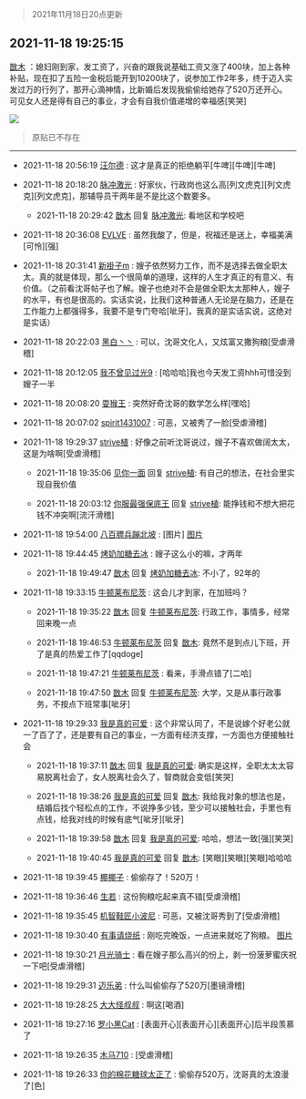 > 2021年11月18日20点更新
<link rel="stylesheet" href="https://cdn.jsdelivr.net/gh/taotie6/sampleJSON@main/css/photo_show.css">
<meta name="referrer" content="no-referrer" />


 ## 2021-11-18 19:25:15 

 [㪚木](https://www.coolapk.com/feed/31559793?shareKey=NTQzMjFjN2E1ZjMyNjE5NjQxMDM~) ：媳妇刚到家，发工资了，兴奋的跟我说基础工资又涨了400块，加上各种补贴，现在扣了五险一金税后能开到10200块了，说参加工作2年多，终于迈入实发过万的行列了，那开心滴神情，比新婚后发现我偷偷给她存了520万还开心。
可见女人还是得有自己的事业，才会有自我价值递增的幸福感[笑哭] 

<div class="album">
<img class="img-item" src="http://image.coolapk.com/feed/2018/1217/07/1081091_1545003920_5732@216x196.gif" />
</div>

> 原贴已不存在 

 ------- 

- 2021-11-18 20:56:19 [汪尔德](uid=1595236) : 这才是真正的拒绝躺平[牛啤][牛啤][牛啤] 

- 2021-11-18 20:18:20 [脉冲激光](uid=1825566) : 好家伙，行政岗也这么高[列文虎克][列文虎克][列文虎克]，那辅导员干两年是不是比这个数要多。 

    - 2021-11-18 20:29:42 [㪚木](uid=1081091) 回复 [脉冲激光](uid=1825566): 看地区和学校吧 

- 2021-11-18 20:36:08 [EVLVE](uid=624501) : 虽然我酸了，但是，祝福还是送上，幸福美满[可怜][强] 

- 2021-11-18 20:31:41 [新褂子m](uid=913624) : 嫂子依然努力工作，而不是选择去做全职太太。真的就是体现，那么一个很简单的道理，这样的人生才真正的有意义、有价值。（之前看沈哥帖子也了解。嫂子也绝对不会是做全职太太那种人，嫂子的水平，有也是很高的。实话实说，比我们这种普通人无论是在脑力，还是在工作能力上都强得多<!--break-->，我要不是专门夸哈[呲牙]，我真的是实话实说，这绝对是实话） 

- 2021-11-18 20:22:03 [黑白丶丶](uid=7136896) : 可以，沈哥文化人，又炫富又撒狗粮[受虐滑稽] 

- 2021-11-18 20:12:05 [我不曾见过光9](uid=1784401) : [哈哈哈]我也今天发工资hhh可惜没到嫂子一半 

- 2021-11-18 20:08:20 [耍猴王](uid=2055455) : 突然好奇沈哥的数学怎么样[嘿哈] 

- 2021-11-18 20:07:02 [spirit1431007](uid=1495334) : 可恶，又被秀了一脸[受虐滑稽] 

- 2021-11-18 19:29:37 [strive植](uid=1468928) : 好像之前听沈哥说过，嫂子不喜欢做阔太太，这是为啥啊[受虐滑稽] 

    - 2021-11-18 19:35:06 [见你一面](uid=598942) 回复 [strive植](uid=1468928): 有自己的想法，在社会里实现自我价值 

    - 2021-11-18 20:03:12 [你服最强保底王](uid=3268736) 回复 [strive植](uid=1468928): 能挣钱和不想大把花钱不冲突啊[流汗滑稽] 

- 2021-11-18 19:54:00 [八百膘兵蹦北坡](uid=1105274) : [图片] [图片](http://image.coolapk.com/feed/2020/0606/14/1081091_de9d83ca_5630_6591@353x200.gif)

- 2021-11-18 19:44:45 [烤奶加糖去冰](uid=739362) : 嫂子这么小的嘛，才两年 

    - 2021-11-18 19:49:47 [㪚木](uid=1081091) 回复 [烤奶加糖去冰](uid=739362): 不小了，92年的 

- 2021-11-18 19:33:15 [牛顿莱布尼茨](uid=923100) : 这会儿才到家，在加班吗？ 

    - 2021-11-18 19:35:22 [㪚木](uid=1081091) 回复 [牛顿莱布尼茨](uid=923100): 行政工作，事情多，经常回来晚一点 

    - 2021-11-18 19:46:53 [牛顿莱布尼茨](uid=923100) 回复 [㪚木](uid=1081091): 竟然不是到点儿下班，开了是真的热爱工作了[qqdoge] 

    - 2021-11-18 19:47:21 [牛顿莱布尼茨](uid=923100) : 看来，手滑点错了[二哈] 

    - 2021-11-18 19:47:50 [㪚木](uid=1081091) 回复 [牛顿莱布尼茨](uid=923100): 大学，又是从事行政事务，不按点下班常事[呲牙] 

- 2021-11-18 19:29:33 [我是真的可爱](uid=731138) : 这个非常认同了，不是说嫁个好老公就一了百了了，还是要有自己的事业，一方面有经济支撑，一方面也方便接触社会 

    - 2021-11-18 19:37:11 [㪚木](uid=1081091) 回复 [我是真的可爱](uid=731138): 确实是这样，全职太太太容易脱离社会了，女人脱离社会久了，智商就会变低[笑哭] 

    - 2021-11-18 19:38:26 [我是真的可爱](uid=731138) 回复 [㪚木](uid=1081091): 我给我对象的想法也是，结婚后找个轻松点的工作，不说挣多少钱，至少可以接触社会，手里也有点钱，给我对线的时候有底气[呲牙][呲牙] 

    - 2021-11-18 19:39:58 [㪚木](uid=1081091) 回复 [我是真的可爱](uid=731138): 哈哈，想法一致[强][笑哭] 

    - 2021-11-18 19:40:45 [我是真的可爱](uid=731138) 回复 [㪚木](uid=1081091): [笑眼][笑眼][笑眼]哈哈哈 

- 2021-11-18 19:39:45 [椰椰子](uid=743173) : 偷偷存了！520万！ 

- 2021-11-18 19:36:46 [生若](uid=1594912) : 这份狗粮吃起来真不错[受虐滑稽] 

- 2021-11-18 19:35:45 [机智鞋匠小波尼](uid=844076) : 可恶，又被沈哥秀到了[受虐滑稽] 

- 2021-11-18 19:30:40 [有事请烧纸](uid=1802946) : 刚吃完晚饭，一点进来就吃了狗粮。 [图片](http://image.coolapk.com/feed/2021/1027/17/1802946_36925a5d_7560_0414@828x732.jpeg)

- 2021-11-18 19:30:21 [月光骑士](uid=2632367) : 看在嫂子那么高兴的份上，剥一份菠萝蜜庆祝一下吧[受虐滑稽] 

- 2021-11-18 19:29:31 [迈乐弟](uid=1554109) : 什么叫偷偷存了520万[墨镜滑稽] 

- 2021-11-18 19:28:25 [大大怪叔叔](uid=956235) : 啊这[喝酒] 

- 2021-11-18 19:27:16 [罗小黑Cat](uid=1726948) : [表面开心][表面开心][表面开心]后半段羡慕了 

- 2021-11-18 19:26:35 [木马710](uid=2281677) : [受虐滑稽] 

- 2021-11-18 19:26:33 [你的棉花糖球太正了](uid=878850) : 偷偷存520万，沈哥真的太浪漫了[色] 

